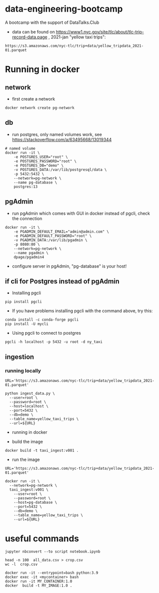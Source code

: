 # data-engineering-bootcamp
 A bootcamp with the support of DataTalks.Club

- data can be found on https://www1.nyc.gov/site/tlc/about/tlc-trip-record-data.page , 2021-jan "yellow taxi trips":
```
https://s3.amazonaws.com/nyc-tlc/trip+data/yellow_tripdata_2021-01.parquet
```

# Running in docker
## network
- first create a network
```
docker network create pg-network
```

## db
- run postgres, only named volumes work, see https://stackoverflow.com/a/63495668/13019344
```
# named volume
docker run -it \
    -e POSTGRES_USER="root" \
    -e POSTGRES_PASSWORD="root" \
    -e POSTGRES_DB="demo" \
    -v POSTGRES_DATA:/var/lib/postgresql/data \
    -p 5432:5432 \
    --network=pg-network \
    --name pg-database \
    postgres:13
```    

## pgAdmin
- run pgAdmin which comes with GUI in docker instead of pgcli, check the connection 
```
docker run -it \
    -e PGADMIN_DEFAULT_EMAIL="admin@admin.com" \
    -e PGADMIN_DEFAULT_PASSWORD="root" \
    -v PGADMIN_DATA:/var/lib/pgadmin \
    -p 8080:80 \
    --network=pg-network \
    --name pgadmin \
    dpage/pgadmin4
```

- configure server in pgAdmin, "pg-database" is your host!

## if cli for Postgres instead of pgAdmin

- Installing pgcli
```
pip install pgcli
```
- If you have problems installing pgcli with the command above, try this:
```
conda install -c conda-forge pgcli
pip install -U mycli
```
- Using pgcli to connect to postgres
```
pgcli -h localhost -p 5432 -u root -d ny_taxi
```

## ingestion 

### running locally
```
URL='https://s3.amazonaws.com/nyc-tlc/trip+data/yellow_tripdata_2021-01.parquet'

python ingest_data.py \
  --user=root \
  --password=root \
  --host=localhost \
  --port=5432 \
  --db=demo \
  --table_name=yellow_taxi_trips \
  --url=${URL}
```

- running in docker

- build the image
```
docker build -t taxi_ingest:v001 .
```

- run the image
```
URL='https://s3.amazonaws.com/nyc-tlc/trip+data/yellow_tripdata_2021-01.parquet'

docker run -it \
  --network=pg-network \
  taxi_ingest:v001 \
    --user=root \
    --password=root \
    --host=pg-database \
    --port=5432 \
    --db=demo \
    --table_name=yellow_taxi_trips \
    --url=${URL}
```



# useful commands
```
jupyter nbconvert --to script notebook.ipynb
```

```
head -n 100  all_data.csv > crop.csv
wc -l  crop.csv
```

```
docker run -it --entrypoint=bash python:3.9
docker exec -it <mycontainer> bash
docker run -it MY_CONTAINER:1.0
docker  build -t MY_IMAGE:1.0 .
```